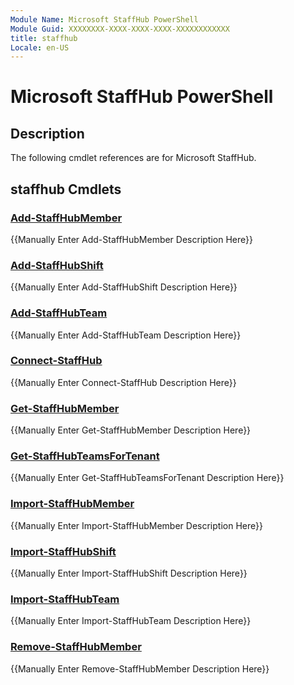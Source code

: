 ```yaml
---
Module Name: Microsoft StaffHub PowerShell
Module Guid: XXXXXXXX-XXXX-XXXX-XXXX-XXXXXXXXXXXX
title: staffhub
Locale: en-US
---
```


# Microsoft StaffHub PowerShell
## Description
The following cmdlet references are for Microsoft StaffHub.

## staffhub Cmdlets
### [Add-StaffHubMember](Add-StaffHubMember.md)
{{Manually Enter Add-StaffHubMember Description Here}}

### [Add-StaffHubShift](Add-StaffHubShift.md)
{{Manually Enter Add-StaffHubShift Description Here}}

### [Add-StaffHubTeam](Add-StaffHubTeam.md)
{{Manually Enter Add-StaffHubTeam Description Here}}

### [Connect-StaffHub](Connect-StaffHub.md)
{{Manually Enter Connect-StaffHub Description Here}}

### [Get-StaffHubMember](Get-StaffHubMember.md)
{{Manually Enter Get-StaffHubMember Description Here}}

### [Get-StaffHubTeamsForTenant](Get-StaffHubTeamsForTenant.md)
{{Manually Enter Get-StaffHubTeamsForTenant Description Here}}

### [Import-StaffHubMember](Import-StaffHubMember.md)
{{Manually Enter Import-StaffHubMember Description Here}}

### [Import-StaffHubShift](Import-StaffHubShift.md)
{{Manually Enter Import-StaffHubShift Description Here}}

### [Import-StaffHubTeam](Import-StaffHubTeam.md)
{{Manually Enter Import-StaffHubTeam Description Here}}

### [Remove-StaffHubMember](Remove-StaffHubMember.md)
{{Manually Enter Remove-StaffHubMember Description Here}}

